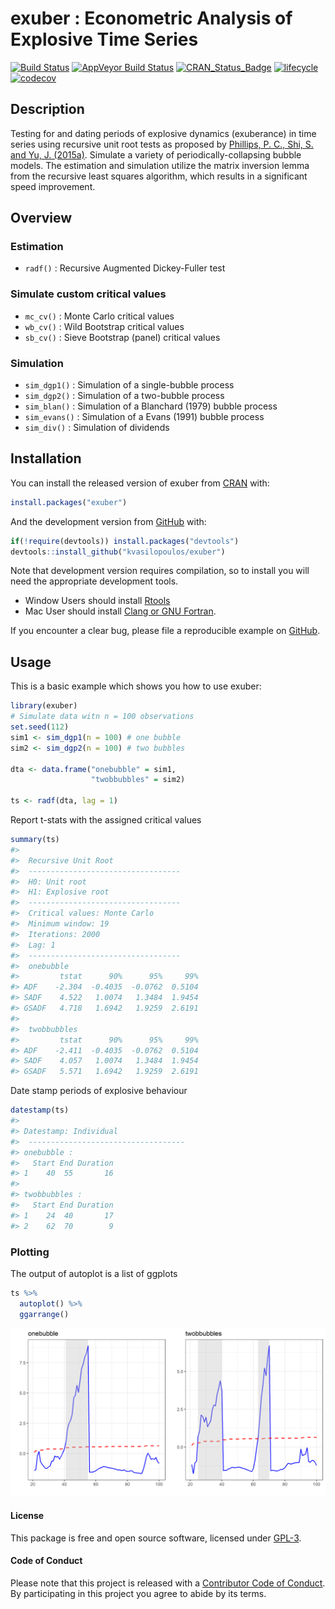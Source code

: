 
<!-- README.md is generated from README.Rmd. Please edit that file -->

# exuber : Econometric Analysis of Explosive Time Series

[![Build
Status](https://travis-ci.org/kvasilopoulos/exuber.svg?branch=master)](https://travis-ci.org/kvasilopoulos/exuber)
[![AppVeyor Build
Status](https://ci.appveyor.com/api/projects/status/github/kvasilopoulos/exuber?branch=master&svg=true)](https://ci.appveyor.com/project/kvasilopoulos/exuber)
[![CRAN\_Status\_Badge](http://www.r-pkg.org/badges/version/exuber)](https://cran.r-project.org/package=exuber)
[![lifecycle](https://img.shields.io/badge/lifecycle-maturing-blue.svg)](https://www.tidyverse.org/lifecycle/#maturing)
[![codecov](https://codecov.io/gh/kvasilopoulos/exuber/branch/master/graph/badge.svg)](https://codecov.io/gh/kvasilopoulos/exuber)

## Description

Testing for and dating periods of explosive dynamics (exuberance) in
time series using recursive unit root tests as proposed by [Phillips, P.
C., Shi, S. and Yu, J. (2015a)](https://doi.org/10.1111/iere.12132).
Simulate a variety of periodically-collapsing bubble models. The
estimation and simulation utilize the matrix inversion lemma from the
recursive least squares algorithm, which results in a significant speed
improvement.

## Overview

### Estimation

  - `radf()` : Recursive Augmented Dickey-Fuller test

### Simulate custom critical values

  - `mc_cv()` : Monte Carlo critical values
  - `wb_cv()` : Wild Bootstrap critical values
  - `sb_cv()` : Sieve Bootstrap (panel) critical values

### Simulation

  - `sim_dgp1()` : Simulation of a single-bubble process
  - `sim_dgp2()` : Simulation of a two-bubble process
  - `sim_blan()` : Simulation of a Blanchard (1979) bubble process
  - `sim_evans()` : Simulation of a Evans (1991) bubble process
  - `sim_div()` : Simulation of dividends

## Installation

You can install the released version of exuber from
[CRAN](https://CRAN.R-project.org) with:

``` r
install.packages("exuber")
```

And the development version from [GitHub](https://github.com/) with:

``` r
if(!require(devtools)) install.packages("devtools")
devtools::install_github("kvasilopoulos/exuber")
```

Note that development version requires compilation, so to install you
will need the appropriate development tools.

  - Window Users should install
    [Rtools](https://cran.r-project.org/bin/windows/Rtools/)
  - Mac User should install [Clang or GNU
    Fortran](https://cran.r-project.org/bin/macosx/tools/).

If you encounter a clear bug, please file a reproducible example on
[GitHub](https://github.com/kvasilopoulos/exuber/issues).

## Usage

This is a basic example which shows you how to use exuber:

``` r
library(exuber)
# Simulate data witn n = 100 observations
set.seed(112)
sim1 <- sim_dgp1(n = 100) # one bubble
sim2 <- sim_dgp2(n = 100) # two bubbles

dta <- data.frame("onebubble" = sim1, 
                  "twobbubbles" = sim2)

ts <- radf(dta, lag = 1)
```

Report t-stats with the assigned critical values

``` r
summary(ts)
#> 
#>  Recursive Unit Root
#>  ----------------------------------
#>  H0: Unit root
#>  H1: Explosive root
#>  ----------------------------------
#>  Critical values: Monte Carlo 
#>  Minimum window: 19 
#>  Iterations: 2000 
#>  Lag: 1 
#>  ----------------------------------
#>  onebubble 
#>         tstat      90%      95%     99%
#> ADF    -2.304  -0.4035  -0.0762  0.5104
#> SADF    4.522   1.0074   1.3484  1.9454
#> GSADF   4.718   1.6942   1.9259  2.6191
#> 
#>  twobbubbles 
#>         tstat      90%      95%     99%
#> ADF    -2.411  -0.4035  -0.0762  0.5104
#> SADF    4.057   1.0074   1.3484  1.9454
#> GSADF   5.571   1.6942   1.9259  2.6191
```

Date stamp periods of explosive behaviour

``` r
datestamp(ts)
#> 
#> Datestamp: Individual
#>  -----------------------------------
#> onebubble :
#>   Start End Duration
#> 1    40  55       16
#> 
#> twobbubbles :
#>   Start End Duration
#> 1    24  40       17
#> 2    62  70        9
```

### Plotting

The output of autoplot is a list of ggplots

``` r
ts %>% 
  autoplot() %>% 
  ggarrange()
```

<img src="inst/figures/readme.png" width="900"/>

#### License

This package is free and open source software, licensed under
[GPL-3](https://github.com/kvasilopoulos/exuber/blob/master/LICENSE).

#### Code of Conduct

Please note that this project is released with a [Contributor Code of
Conduct](https://github.com/kvasilopoulos/exuber/blob/master/CONDUCT.md).
By participating in this project you agree to abide by its terms.
